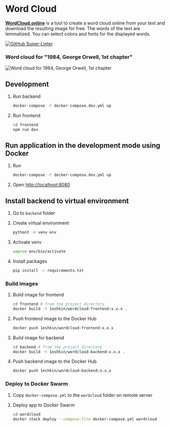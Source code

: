 # Word Cloud

[**WordCloud.online**](https://wordcloud.online) is a tool to create a word cloud online from your text and download the resulting image for free. The words of the text are lemmatized. You can select colors and fonts for the displayed words.

[![GitHub Super-Linter](https://github.com/leshkin/wordcloud.online/workflows/Lint%20Code%20Base/badge.svg)](https://github.com/marketplace/actions/super-linter)

### Word cloud for "1984, George Orwell, 1st chapter"

![Word cloud for 1984, George Orwell, 1st chapter](https://wordcloud.online/wordcloud-1984.png)

## Development

1. Run backend

   ```bash
   docker-compose -f docker-compose.dev.yml up
   ```

2. Run frontend
   ```bash
   cd frontend
   npm run dev
   ```

## Run application in the development mode using Docker

1. Run

   ```bash
   docker-compose -f docker-compose.dev.yml up
   ```

2. Open <http://localhost:8080>

## Install backend to virtual environment

1. Go to `backend` folder

2. Create virtual environment

   ```bash
   python3 -m venv env
   ```

3. Activate venv

   ```bash
   source env/bin/activate
   ```

4. Install packages

   ```bash
   pip install -r requirements.txt
   ```

### Build images

1. Build image for frontend
   ```bash
   cd frontend # from the project directory
   docker build -t 1eshkin/wordcloud-frontend:x.x.x .
   ```
2. Push frontend image to the Docker Hub
   ```bash
   docker push 1eshkin/wordcloud-frontend:x.x.x
   ```
3. Build image for backend
   ```bash
   cd backend # from the project directory
   docker build -t 1eshkin/wordcloud-backend:x.x.x .
   ```
4. Push backend image to the Docker Hub
   ```bash
   docker push 1eshkin/wordcloud-backend:x.x.x
   ```

### Deploy to Docker Swarm

1. Copy `docker-compose.yml` to the `wordcloud` folder on remote server

2. Deploy app to Docker Swarm
   ```bash
   cd wordcloud
   docker stack deploy --compose-file docker-compose.yml wordcloud
   ```
